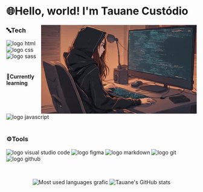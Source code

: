 # 🌐Hello, world! I'm Tauane Custódio
<!-- 
- sites de badges:
https://dev.to/envoy_/150-badges-for-github-pnk
https://badgen.net/
https://devicon.dev/
-->

<img src="gif-readme.gif" width="412px" align="right">  

### 🔤Tech
![logo html](https://img.shields.io/badge/HTML5-E34F26?style=for-the-badge&logo=html5&logoColor=white)
![logo css](https://img.shields.io/badge/CSS3-1572B6?style=for-the-badge&logo=css3&logoColor=white)
![logo sass](https://img.shields.io/badge/Sass-CC6699?style=for-the-badge&logo=sass&logoColor=white)  
<br>

#### 🌱Currently learning
![logo javascript](https://img.shields.io/badge/JavaScript-e9e900?style=for-the-badge&logo=javascript&logoColor=000000)  
<br>

### ⚙️Tools
![logo visual studio code](https://img.shields.io/badge/-Visual%20Studio%20Code-23A9F2?style=for-the-badge&logo=Visual%20Studio%20Code&logoColor=white)
![logo figma](https://img.shields.io/badge/Figma-e90000?style=for-the-badge&logo=figma&logoColor=white)
![logo markdown](https://img.shields.io/badge/Markdown-000000?style=for-the-badge&logo=markdown&logoColor=white)
![logo git](https://img.shields.io/badge/-Git-F44D27?style=for-the-badge&logo=Git&logoColor=white)
![logo github](https://img.shields.io/badge/-Github-181717?style=for-the-badge&logo=GitHub&logoColor=white)  

<br>

<div align="center">  
<!--
repositório - stats
https://github.com/anuraghazra/github-readme-stats.git
-->
  
  ![Most used languages grafic](https://github-readme-stats.vercel.app/api/top-langs/?username=tauanecustodio&layout=donut&theme=transparent)
  ![Tauane's GitHub stats](https://github-readme-stats.vercel.app/api?username=tauanecustodio&show_icons=true&theme=transparent)
  
</div>
